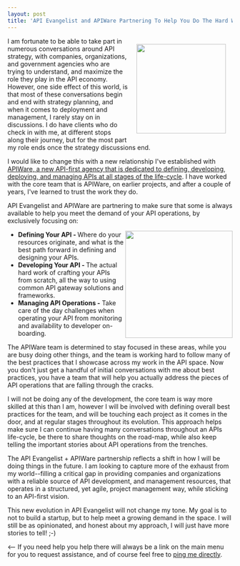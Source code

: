 ```yaml
---
layout: post
title: 'API Evangelist and APIWare Partnering To Help You Do The Hard Work Of Developing and Managing Your API'
---
```

<p><a href="http://apiware.io/"><img style="padding: 15px;" src="http://kinlane-productions.s3.amazonaws.com/api-evangelist-site/blog/apiware-logo.png" alt="" width="200" align="right" /></a></p>
<p>I am fortunate to be able to take part in numerous conversations around API strategy, with companies, organizations, and government agencies who are trying to understand, and maximize the role they play in the API economy. However, one side effect of this world, is that most of these conversations begin and end with strategy planning, and when it comes to deployment and management, I rarely stay on in discussions. I do have clients who do check in with me, at different stops along their journey, but for the most part my role ends once the strategy discussions end.</p>
<p>I would like to change this with a new relationship I've established with <a href="http://apiware.io/">APIWare, a new API-first agency that is dedicated to defining, developing, deploying, and managing APIs at all stages of the life-cycle</a>. I have worked with the core team that is APIWare, on earlier projects, and after a couple of years, I've learned to trust the work they do.</p>
<p>API Evangelist and APIWare are partnering to make sure that some is always available to help you meet the demand of your API operations, by exclusively focusing on:</p>
<p><a href="http://apiware.io/"><img src="http://kinlane-productions.s3.amazonaws.com/api-evangelist-site/blog/apiware-working.png" alt="" width="240" align="right" /></a></p>
<ul>
<li><strong>Defining Your API - </strong>Where do your resources originate, and what is the best path forward in defining and designing your APIs.</li>
<li><strong>Developing Your API - </strong>The actual hard work of crafting your APIs from scratch, all the way to using common API gateway solutions and frameworks.</li>
<li><strong>Managing API Operations -</strong> Take care of the day challenges when operating your API from monitoring and availability to developer on-boarding.&nbsp;</li>
</ul>
<p>The APIWare team is determined to stay focused in these areas, while you are busy doing other things, and the team is working hard to follow many of the best practices that I showcase across my work in the API space. Now you don't just get a handful of initial conversations with me about best practices, you have a team that will help you actually address the pieces of API operations that are falling through the cracks.</p>
<p>I will not be doing any of the development, the core team is way more skilled at this than I am, however I will be involved with defining overall best practices for the team, and will be touching each project as it comes in the door, and at regular stages throughout its evolution. This approach helps make sure I can continue having many conversations throughout an APIs life-cycle, be there to share thoughts on the road-map, while also keep telling the important stories about API operations from the trenches.&nbsp;</p>
<p>The API Evangelist + APIWare partnership reflects a shift in how I will be doing things in the future. I am looking to capture more of the exhaust from my world--filling a critical gap in providing companies and organizations with a reliable source of API development, and management resources, that operates in a structured, yet agile, project management way, while sticking to an API-first vision.</p>
<p>This new evolution in API Evangelist will not change my tone. My goal is to not to build a startup, but to help meet a growing demand in the space. I will still be as opinionated, and honest about my approach, I will just have more stories to tell! ;-)</p>
<p>&lt;-- If you need help you help there will always be a link on the main menu for you to request assistance, and of course feel free to <a href="http://apievangelist.com/contact/">ping me directly</a>.</p>